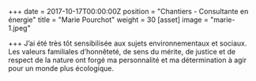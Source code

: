 +++
date = 2017-10-17T00:00:00Z
position = "Chantiers - Consultante en énergie"
title = "Marie Pourchot"
weight = 30
[asset]
image = "marie-1.jpeg"

+++
J’ai été très tôt sensibilisée aux sujets environnementaux et sociaux. Les valeurs familiales d’honnêteté, de sens du mérite, de justice et de respect de la nature ont forgé ma personnalité et ma détermination à agir pour un monde plus écologique.